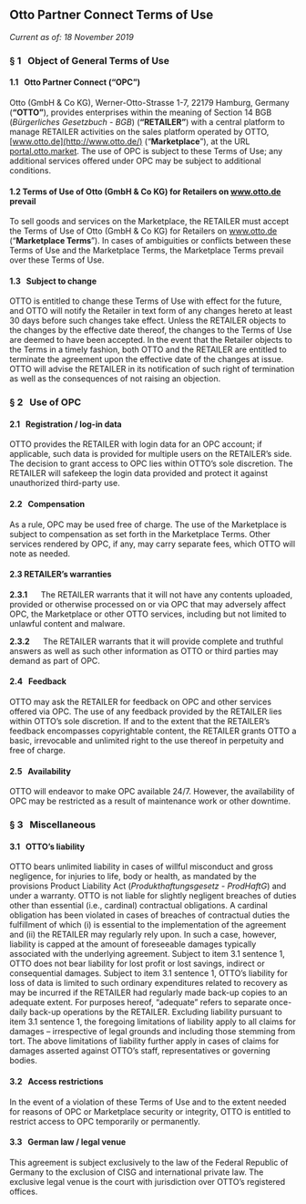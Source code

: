 Otto Partner Connect Terms of Use
---------------------------------

_Current as of: 18 November 2019_

### § 1   Object of General Terms of Use

#### 1.1   Otto Partner Connect (“OPC”)

Otto (GmbH & Co KG), Werner-Otto-Strasse 1-7, 22179 Hamburg, Germany (**“OTTO”**), provides enterprises within the meaning of Section 14 BGB (_Bürgerliches Gesetzbuch - BGB_) (**“RETAILER”**) with a central platform to manage RETAILER activities on the sales platform operated by OTTO, [www.otto.de](http://www.otto.de/) (“**Marketplace**”), at the URL [portal.otto.market](http://partner.otto.de/). The use of OPC is subject to these Terms of Use; any additional services offered under OPC may be subject to additional conditions.

#### 1.2 Terms of Use of Otto (GmbH & Co KG) for Retailers on www.otto.de prevail

To sell goods and services on the Marketplace, the RETAILER must accept the Terms of Use of Otto (GmbH & Co KG) for Retailers on www.otto.de (“**Marketplace Terms**”). In cases of ambiguities or conflicts between these Terms of Use and the Marketplace Terms, the Marketplace Terms prevail over these Terms of Use.

#### 1.3   Subject to change

OTTO is entitled to change these Terms of Use with effect for the future, and OTTO will notify the Retailer in text form of any changes hereto at least 30 days before such changes take effect. Unless the RETAILER objects to the changes by the effective date thereof, the changes to the Terms of Use are deemed to have been accepted. In the event that the Retailer objects to the Terms in a timely fashion, both OTTO and the RETAILER are entitled to terminate the agreement upon the effective date of the changes at issue. OTTO will advise the RETAILER in its notification of such right of termination as well as the consequences of not raising an objection.

### § 2   Use of OPC

#### 2.1   Registration / log-in data

OTTO provides the RETAILER with login data for an OPC account; if applicable, such data is provided for multiple users on the RETAILER’s side. The decision to grant access to OPC lies within OTTO’s sole discretion. The RETAILER will safekeep the login data provided and protect it against unauthorized third-party use.

#### 2.2   Compensation

As a rule, OPC may be used free of charge. The use of the Marketplace is subject to compensation as set forth in the Marketplace Terms. Other services rendered by OPC, if any, may carry separate fees, which OTTO will note as needed.

#### 2.3 RETAILER’s warranties 

**2.3.1**      The RETAILER warrants that it will not have any contents uploaded, provided or otherwise processed on or via OPC that may adversely affect OPC, the Marketplace or other OTTO services, including but not limited to unlawful content and malware.

**2.3.2**      The RETAILER warrants that it will provide complete and truthful answers as well as such other information as OTTO or third parties may demand as part of OPC. 

#### 2.4   Feedback 

OTTO may ask the RETAILER for feedback on OPC and other services offered via OPC. The use of any feedback provided by the RETAILER lies within OTTO’s sole discretion. If and to the extent that the RETAILER’s feedback encompasses copyrightable content, the RETAILER grants OTTO a basic, irrevocable and unlimited right to the use thereof in perpetuity and free of charge.

#### 2.5   Availability 

OTTO will endeavor to make OPC available 24/7. However, the availability of OPC may be restricted as a result of maintenance work or other downtime.

### § 3   Miscellaneous

#### 3.1   OTTO’s liability 

OTTO bears unlimited liability in cases of willful misconduct and gross negligence, for injuries to life, body or health, as mandated by the provisions Product Liability Act (_Produkthaftungsgesetz - ProdHaftG_) and under a warranty. OTTO is not liable for slightly negligent breaches of duties other than essential (i.e., cardinal) contractual obligations. A cardinal obligation has been violated in cases of breaches of contractual duties the fulfillment of which (i) is essential to the implementation of the agreement and (ii) the RETAILER may regularly rely upon. In such a case, however, liability is capped at the amount of foreseeable damages typically associated with the underlying agreement. Subject to item 3.1 sentence 1, OTTO does not bear liability for lost profit or lost savings, indirect or consequential damages. Subject to item 3.1 sentence 1, OTTO’s liability for loss of data is limited to such ordinary expenditures related to recovery as may be incurred if the RETAILER had regularly made back-up copies to an adequate extent. For purposes hereof, “adequate” refers to separate once-daily back-up operations by the RETAILER. Excluding liability pursuant to item 3.1 sentence 1, the foregoing limitations of liability apply to all claims for damages – irrespective of legal grounds and including those stemming from tort. The above limitations of liability further apply in cases of claims for damages asserted against OTTO’s staff, representatives or governing bodies.

#### 3.2   Access restrictions 

In the event of a violation of these Terms of Use and to the extent needed for reasons of OPC or Marketplace security or integrity, OTTO is entitled to restrict access to OPC temporarily or permanently.

#### 3.3   German law / legal venue 

This agreement is subject exclusively to the law of the Federal Republic of Germany to the exclusion of CISG and international private law. The exclusive legal venue is the court with jurisdiction over OTTO’s registered offices.